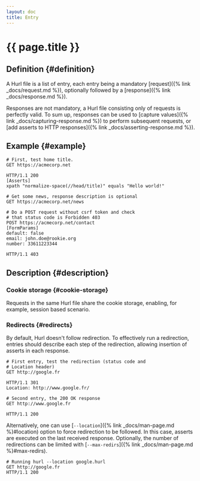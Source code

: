```yaml
---
layout: doc
title: Entry
---
```

# {{ page.title }}

## Definition {#definition}

A Hurl file is a list of entry, each entry being a mandatory [request]({% link _docs/request.md %}),
optionally followed by a [response]({% link _docs/response.md %}).

Responses are not mandatory, a Hurl file consisting only of requests is perfectly valid. To sum up, responses can be used
to [capture values]({% link _docs/capturing-response.md %}) to perform subsequent requests, or [add asserts to HTTP
 responses]({% link _docs/asserting-response.md %}).

## Example {#example}

```hurl
# First, test home title.
GET https://acmecorp.net

HTTP/1.1 200
[Asserts]
xpath "normalize-space(//head/title)" equals "Hello world!"

# Get some news, response description is optional
GET https://acmecorp.net/news

# Do a POST request without csrf token and check
# that status code is Forbidden 403
POST https://acmecorp.net/contact
[FormParams]
default: false
email: john.doe@rookie.org
number: 33611223344

HTTP/1.1 403
```

## Description {#description}

### Cookie storage {#cookie-storage}

Requests in the same Hurl file share the cookie storage, enabling, for example, session based scenario.

### Redirects {#redirects}

By default, Hurl doesn't follow redirection. To effectively run a redirection, entries should describe each step
of the redirection, allowing insertion of asserts in each response.

```hurl
# First entry, test the redirection (status code and
# Location header)
GET http://google.fr

HTTP/1.1 301
Location: http://www.google.fr/

# Second entry, the 200 OK response
GET http://www.google.fr

HTTP/1.1 200
```

Alternatively, one can use [`--location`]({% link _docs/man-page.md %}#location) option to force redirection
to be followed. In this case, asserts are executed on the last received response. Optionally, the number of
redirections can be limited with [`--max-redirs`]({% link _docs/man-page.md %}#max-redirs).

```hurl
# Running hurl --location google.hurl
GET http://google.fr
HTTP/1.1 200
```
